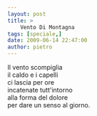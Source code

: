 ```yaml
---
layout: post
title: >
    Vento Di Montagna
tags: [speciale,]
date: 2009-06-14 22:47:00
author: pietro
---
```

Il vento scompiglia<br/>il caldo e i capelli<br/>ci lascia per ore<br/>incatenate tutt'intorno<br/>alla forma del dolore<br/>per dare un senso al giorno.
